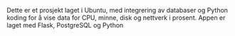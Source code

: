 Dette er et prosjekt laget i Ubuntu, med integrering av databaser og Python koding for å vise data for CPU, minne, disk og nettverk i prosent. Appen er laget med Flask, PostgreSQL og Python
